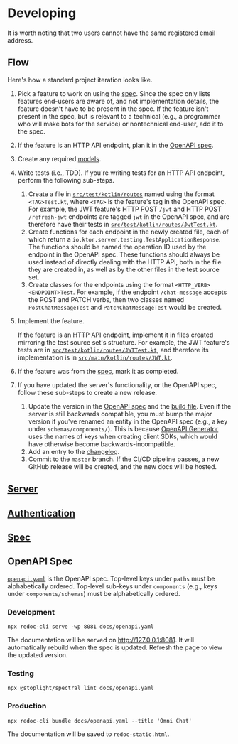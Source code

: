 # Developing

It is worth noting that two users cannot have the same registered email address.

## Flow

Here's how a standard project iteration looks like.

1. Pick a feature to work on using the [spec](spec.md). Since the spec only lists features end-users are aware of, and not implementation details, the feature doesn't have to be present in the spec. If the feature isn't present in the spec, but is relevant to a technical (e.g., a programmer who will make bots for the service) or nontechnical end-user, add it to the spec. 
1. If the feature is an HTTP API endpoint, plan it in the [OpenAPI spec](openapi.yaml).
1. Create any required [models](../src/main/kotlin/Models.kt).
1. Write tests (i.e., TDD). If you're writing tests for an HTTP API endpoint, perform the following sub-steps.
    1. Create a file in [`src/test/kotlin/routes`](../src/test/kotlin/routes) named using the format `<TAG>Test.kt`, where `<TAG>` is the feature's tag in the OpenAPI spec. For example, the JWT feature's HTTP POST `/jwt` and HTTP POST `/refresh-jwt` endpoints are tagged `jwt` in the OpenAPI spec, and are therefore have their tests in [`src/test/kotlin/routes/JwtTest.kt`](../src/test/kotlin/routes/JwtTest.kt).
    1. Create functions for each endpoint in the newly created file, each of which return a `io.ktor.server.testing.TestApplicationResponse`. The functions should be named the operation ID used by the endpoint in the OpenAPI spec. These functions should always be used instead of directly dealing with the HTTP API, both in the file they are created in, as well as by the other files in the test source set.
    1. Create classes for the endpoints using the format `<HTTP_VERB><ENDPOINT>Test`. For example, if the endpoint `/chat-message` accepts the POST and PATCH verbs, then two classes named `PostChatMessageTest` and `PatchChatMessageTest` would be created.
1. Implement the feature.

    If the feature is an HTTP API endpoint, implement it in files created mirroring the test source set's structure. For example, the JWT feature's tests are in [`src/test/kotlin/routes/JWTTest.kt`](../src/test/kotlin/routes/JwtTest.kt), and therefore its implementation is in [`src/main/kotlin/routes/JWT.kt`](../src/main/kotlin/routes/Jwt.kt).
1. If the feature was from the [spec](spec.md), mark it as completed.
1. If you have updated the server's functionality, or the OpenAPI spec, follow these sub-steps to create a new release.
    1. Update the version in the [OpenAPI spec](openapi.yaml) and the [build file](../build.gradle.kts). Even if the server is still backwards compatible, you must bump the major version if you've renamed an entity in the OpenAPI spec (e.g., a key under `schemas/components/`). This is because [OpenAPI Generator](https://openapi-generator.tech/) uses the names of keys when creating client SDKs, which would have otherwise become backwards-incompatible.
    1. Add an entry to the [changelog](CHANGELOG.md).
    1. Commit to the `master` branch. If the CI/CD pipeline passes, a new GitHub release will be created, and the new docs will be hosted.

## [Server](server.md)

## [Authentication](authentication.md)

## [Spec](spec.md)

## OpenAPI Spec

[`openapi.yaml`](openapi.yaml) is the OpenAPI spec. Top-level keys under `paths` must be alphabetically ordered. Top-level sub-keys under `components` (e.g., keys under `components/schemas`) must be alphabetically ordered.

### Development

```
npx redoc-cli serve -wp 8081 docs/openapi.yaml
```

The documentation will be served on http://127.0.0.1:8081. It will automatically rebuild when the spec is updated. Refresh the page to view the updated version.

### Testing

```
npx @stoplight/spectral lint docs/openapi.yaml
```

### Production

```
npx redoc-cli bundle docs/openapi.yaml --title 'Omni Chat'
```

The documentation will be saved to `redoc-static.html`.